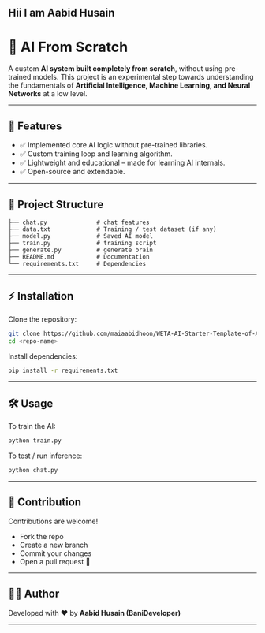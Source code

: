 ## Hii I am Aabid Husain ##

# 🚀 AI From Scratch

A custom **AI system built completely from scratch**, without using pre-trained models.
This project is an experimental step towards understanding the fundamentals of **Artificial Intelligence, Machine Learning, and Neural Networks** at a low level.

---

## 📌 Features

* ✅ Implemented core AI logic without pre-trained libraries.
* ✅ Custom training loop and learning algorithm.
* ✅ Lightweight and educational – made for learning AI internals.
* ✅ Open-source and extendable.

---

## 📂 Project Structure

```
├── chat.py              # chat features  
├── data.txt             # Training / test dataset (if any)  
├── model.py             # Saved AI model  
├── train.py             # training script
├── generate.py          # generate brain 
├── README.md            # Documentation  
└── requirements.txt     # Dependencies
```

---

## ⚡ Installation

Clone the repository:

```bash
git clone https://github.com/maiaabidhoon/WETA-AI-Starter-Template-of-AI-.git
cd <repo-name>
```

Install dependencies:

```bash
pip install -r requirements.txt
```

---

## 🛠️ Usage

To train the AI:

```bash
python train.py
```

To test / run inference:

```bash
python chat.py
```

---

## 🤝 Contribution

Contributions are welcome!

* Fork the repo
* Create a new branch
* Commit your changes
* Open a pull request 🚀

---

## 👨‍💻 Author

Developed with ❤️ by **Aabid Husain (BaniDeveloper)**

---

